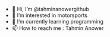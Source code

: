 - 👋 Hi, I’m @tahminanowergithub
- 👀 I’m interested in motorsports
- 🌱 I’m currently learning programming
- 📫 How to reach me : Tahmin Anower



